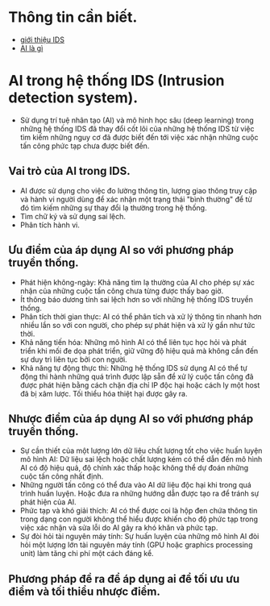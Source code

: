 # Thông tin cần biết.
* [giới thiệu IDS](/giới%20thiệu%20IDS.md)
* [AI là gì](/giới%20thiệu%20về%20AI.md)

# AI trong hệ thống IDS (Intrusion detection system).
* Sử dụng trí tuệ nhân tạo (AI) và mô hình học sâu (deep learning) trong những hệ thống IDS đã thay đổi cốt lõi của những hệ thống IDS từ việc tìm kiếm những nguy cơ đã được biết đến tới việc xác nhận những cuộc tấn công phức tạp chưa được biết đến.

## Vai trò của AI trong IDS.
- AI được sử dụng cho việc đo lường thông tin, lượng giao thông truy cập và hành vi người dùng để xác nhận một trạng thái "bình thường" để từ đó tìm kiếm những sự thay đổi lạ thường trong hệ thống.
- Tìm chữ ký và sử dụng sai lệch.
- Phân tích hành vi.

## Ưu điểm của áp dụng AI so với phương pháp truyền thống.
- Phát hiện không-ngày: Khả năng tìm lạ thường của AI cho phép sự xác nhận của những cuộc tấn công chưa từng được thấy bao giờ.
- Ít thông báo dương tính sai lệch hơn so với những hệ thống IDS truyền thống.
- Phân tích thời gian thực: AI có thể phân tích và xử lý thông tin nhanh hơn nhiều lần so với con người, cho phép sự phát hiện và xử lý gần như tức thời.
- Khả năng tiến hóa: Những mô hình AI có thể liên tục học hỏi và phát triển khi mối đe dọa phát triển, giữ vững độ hiệu quả mà không cần đến sự duy trì liên tục bởi con người.
- Khả năng tự động thực thi: Những hệ thống IDS sử dụng AI có thể tự động thi hành những quá trình được lập sẵn để xử lý cuộc tấn công đã được phát hiện bằng cách chặn địa chỉ IP độc hại hoặc cách ly một host đã bị xâm lược. Tối thiểu hóa thiệt hại được gây ra.

## Nhược điểm của áp dụng AI so với phương pháp truyền thống.
- Sự cần thiết của một lượng lớn dữ liệu chất lượng tốt cho việc huấn luyện mô hình AI: Dữ liệu sai lệch hoặc chất lượng kém có thể dẫn đến mô hình AI có độ hiệu quả, độ chính xác thấp hoặc không thể dự đoán những cuộc tấn công nhất định.
- Những người tấn công có thể đưa vào AI dữ liệu độc hại khi trong quá trình huấn luyện. Hoặc đưa ra những hướng dẫn được tạo ra để tránh sự phát hiện của AI.
- Phức tạp và khó giải thích: AI có thể được coi là hộp đen chứa thông tin trong dạng con người không thể hiểu được khiến cho độ phức tạp trong việc xác nhận và sửa lỗi do AI gây ra khó khăn và phức tạp.
- Sự đòi hỏi tài nguyên máy tính: Sự huấn luyện của những mô hình AI đòi hỏi một lượng lớn tài nguyên máy tính (GPU hoặc graphics processing unit) làm tăng chi phí một cách đáng kể.

## Phương pháp đề ra để áp dụng ai để tối ưu ưu điểm và tối thiểu nhược điểm.